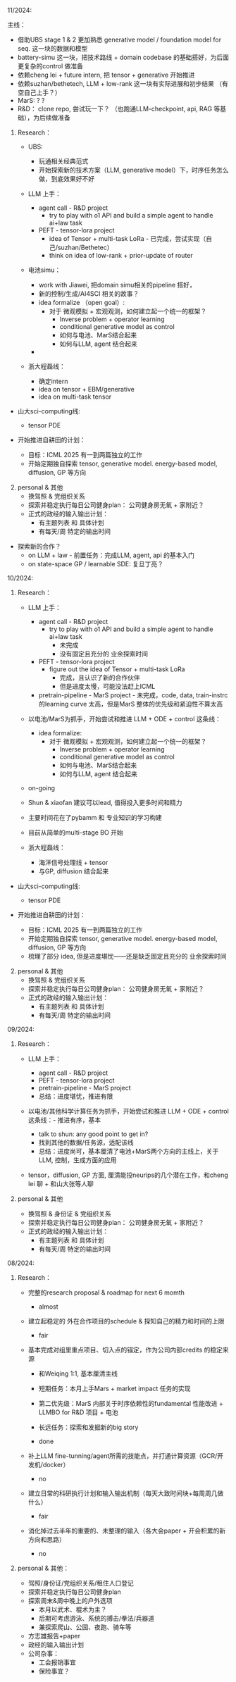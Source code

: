 
11/2024:

主线：
- 借助UBS stage 1 & 2 更加熟悉 generative model / foundation model for seq. 这一块的数据和模型
- battery-simu 这一块，把技术路线 + domain codebase 的基础搭好，为后面更复杂的control 做准备
- 依赖cheng lei + future intern, 把 tensor + generative 开始推进 
- 依赖suzhan/bethetech, LLM + low-rank 这一块有实际进展和初步结果 （有空自己上手？）
- MarS: ? ?
- R&D： clone repo, 尝试玩一下？ （也跑通LLM-checkpoint, api, RAG 等基础），为后续做准备 


1. Research： 
   - UBS: 
	   - 玩通相关经典范式
	   - 开始探索新的技术方案（LLM, generative model）下，时序任务怎么做，到底效果好不好
   - LLM 上手：
      - agent call - R&D project 
        - try to play with o1 API and build a simple agent to handle ai+law task
      - PEFT - tensor-lora project
        -  idea of Tensor + multi-task LoRa - 已完成，尝试实现（自己/suzhan/Bethetec）
        - think on idea of low-rank + prior-update of router


   - 电池simu：
	   - work with Jiawei, 把domain simu相关的pipeline 搭好，
	   - 新的控制/生成/AI4SCI 相关的故事？
      - idea formalize （open goal）:
        - 对于 微观模拟 + 宏观观测，如何建立起一个统一的框架？
          - Inverse problem + operator learning
          - conditional generative model as control
          - 如何与电池、MarS结合起来
          - 如何与LLM, agent 结合起来
      - 


   - 浙大程磊线：
	   - 确定intern
     - idea on tensor + EBM/generative 
     - idea on multi-task tensor
    
  - 山大sci-computing线:
     - tensor PDE

  - 开始推进自耕田的计划：
     - 目标：ICML 2025 有一到两篇独立的工作
     - 开始定期独自探索 tensor, generative model. energy-based model, diffusion, GP 等方向


2. personal & 其他
   - 换驾照 & 党组织关系
   - 探索并稳定执行每日公司健身plan： 公司健身房无氧 + 家附近？
   - 正式的政经的输入输出计划：
      - 有主题列表 和 具体计划
      - 有每天/周 特定的输出时间
  - 探索新的合作？
	  - on LLM + law - 前置任务：完成LLM, agent, api 的基本入门
	  - on state-space GP / learnable SDE: 复旦丁亮？








10/2024:

1. Research：
   - LLM 上手：
      - agent call - R&D project 
        - try to play with o1 API and build a simple agent to handle ai+law task
	        -  未完成
	        - 没有固定且充分的 业余探索时间
      - PEFT - tensor-lora project
        - figure out the idea of Tensor + multi-task LoRa
	        - 完成，且认识了新的合作伙伴
	        - 但是进度太慢，可能没法赶上ICML
      - pretrain-pipeline - MarS project
		    - 未完成，code, data, train-instrc 的learning curve 太高，但是MarS 整体的优先级和紧迫性不算太高

   - 以电池/MarS为抓手，开始尝试和推进 LLM + ODE + control 这条线：
      - idea formalize:
        - 对于 微观模拟 + 宏观观测，如何建立起一个统一的框架？
          - Inverse problem + operator learning
          - conditional generative model as control
          - 如何与电池、MarS结合起来
          - 如何与LLM, agent 结合起来
    - on-going
    - Shun & xiaofan 建议可以lead, 值得投入更多时间和精力
    - 主要时间花在了pybamm 和 专业知识的学习构建
    - 目前从简单的multi-stage BO 开始  


   - 浙大程磊线：
     - 海洋信号处理线 + tensor
      - 与GP, diffusion 结合起来
    
  - 山大sci-computing线:
     - tensor PDE

  - 开始推进自耕田的计划：
     - 目标：ICML 2025 有一到两篇独立的工作
     - 开始定期独自探索 tensor, generative model. energy-based model, diffusion, GP 等方向
     - 梳理了部分 idea, 但是进度堪忧——还是缺乏固定且充分的 业余探索时间


2. personal & 其他
   - 换驾照 & 党组织关系
   - 探索并稳定执行每日公司健身plan： 公司健身房无氧 + 家附近？
   - 正式的政经的输入输出计划：
      - 有主题列表 和 具体计划
      - 有每天/周 特定的输出时间




09/2024:

1. Research：
   - LLM 上手：
      - agent call - R&D project 
      - PEFT - tensor-lora project
      - pretrain-pipeline - MarS project
      - 总结：进度堪忧，推进有限

   - 以电池/其他科学计算任务为抓手，开始尝试和推进 LLM + ODE + control 这条线：- 推进有序，基本
      - talk to shun: any good point to get in? 
      - 找到其他的数据/任务源，适配该线
      - 总结：进度尚可，基本厘清了电池+MarS两个方向的主线上，关于 LLM, 控制，生成方面的应用
      

   - tensor，diffusion, GP 方面, 厘清能投neurips的几个潜在工作，和cheng lei 聊 + 和山大张等人聊 


2. personal & 其他
   - 换驾照 & 身份证 & 党组织关系
   - 探索并稳定执行每日公司健身plan： 公司健身房无氧 + 家附近？
   - 正式的政经的输入输出计划：
      - 有主题列表 和 具体计划
      - 有每天/周 特定的输出时间




08/2024:
1. Research：
    - 完整的research proposal & roadmap for next 6 momth
      - almost
    - 建立起稳定的 外在合作项目的schedule & 探知自己的精力和时间的上限
      - fair
    - 基本完成对组里重点项目、切入点的锚定，作为公司内部credits 的稳定来源
      - 和Weiqing 1:1, 基本厘清主线 
      - 短期任务：本月上手Mars + market impact 任务的实现
      - 第二优先级：MarS 内部关于时序依赖性的fundamental 性能改进 + LLMBO for R&D 项目 + 电池
      - 长远任务：探索和发掘新的big story

      - done

    - 补上LLM fine-tunning/agent所需的技能点，并打通计算资源（GCR/开发机/docker）
      - no

    - 建立日常的科研执行计划和输入输出机制（每天大致时间块+每周周几做什么）
      - fair

    - 消化掉过去半年的重要的、未整理的输入（各大会paper + 开会积累的新方向和思路）
      - no



2. personal & 其他：
    - 驾照/身份证/党组织关系/租住人口登记
    - 探索并稳定执行每日公司健身plan
    - 探索周末&周中晚上的户外选项
      - 本月以武术、棍术为主？
      - 后期可考虑游泳、系统的搏击/拳法/兵器道 
      - 兼探索爬山、公园、夜跑、骑车等
    - 方志雄报告+paper
    - 政经的输入输出计划
    - 公司杂事：
       - 工会报销事宜
       - 保险事宜？









